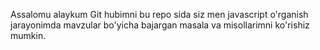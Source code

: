 Assalomu alaykum 
Git hubimni bu repo sida siz men javascript o'rganish jarayonimda mavzular bo'yicha bajargan masala va misollarimni 
ko'rishiz mumkin.
